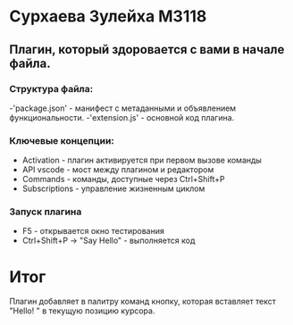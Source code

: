 # Сурхаева Зулейха M3118
## Плагин, который здоровается с вами в начале файла.
### Структура файла:
-'package.json' - манифест с метаданными и объявлением функциональности.
-'extension.js' - основной код плагина.
### Ключевые концепции:
- Activation - плагин активируется при первом вызове команды
- API vscode - мост между плагином и редактором
- Commands - команды, доступные через Ctrl+Shift+P
- Subscriptions - управление жизненным циклом
### Запуск плагина
- F5 - открывается окно тестирования
- Ctrl+Shift+P -> "Say Hello" - выполняется код
# Итог
Плагин добавляет в палитру команд кнопку, которая вставляет текст "Hello! " в текущую позицию курсора.
